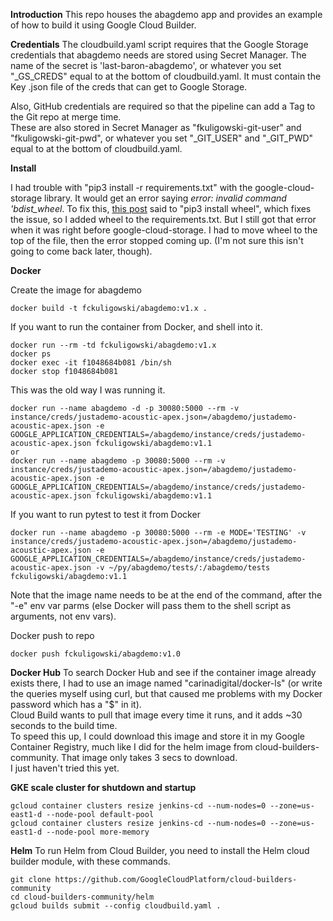 **Introduction**
This repo houses the abagdemo app and provides an example of how to build it using Google Cloud Builder.

**Credentials**
The cloudbuild.yaml script requires that the Google Storage credentials that abagdemo needs are stored using Secret Manager.
The name of the secret is 'last-baron-abagdemo', or whatever you set "_GS_CREDS" equal to at the bottom of cloudbuild.yaml.
It must contain the Key .json file of the creds that can get to Google Storage.

Also, GitHub credentials are required so that the pipeline can add a Tag to the Git repo at merge time.  
These are also stored in Secret Manager as "fkuligowski-git-user" and "fkuligowski-git-pwd", or whatever you set "_GIT_USER" and "_GIT_PWD" equal to at the bottom of cloudbuild.yaml.  

**Install**

I had trouble with "pip3 install -r requirements.txt" with the google-cloud-storage library. It would get an error saying *error: invalid command 'bdist_wheel*. To fix this, [this post](https://stackoverflow.com/questions/34819221/why-is-python-setup-py-saying-invalid-command-bdist-wheel-on-travis-ci) said to "pip3 install wheel", which fixes the issue, so I added wheel to the requirements.txt. But I still got that error when it was right before google-cloud-storage. I had to move wheel to the top of the file, then the error stopped coming up. (I'm not sure this isn't going to come back later, though).

**Docker**

Create the image for abagdemo

```
docker build -t fckuligowski/abagdemo:v1.x .
```

If you want to run the container from Docker, and shell into it.
```
docker run --rm -td fckuligowski/abagdemo:v1.x 
docker ps
docker exec -it f1048684b081 /bin/sh
docker stop f1048684b081
```

This was the old way I was running it.

```
docker run --name abagdemo -d -p 30080:5000 --rm -v instance/creds/justademo-acoustic-apex.json=/abagdemo/justademo-acoustic-apex.json -e GOOGLE_APPLICATION_CREDENTIALS=/abagdemo/instance/creds/justademo-acoustic-apex.json fckuligowski/abagdemo:v1.1
or
docker run --name abagdemo -p 30080:5000 --rm -v instance/creds/justademo-acoustic-apex.json=/abagdemo/justademo-acoustic-apex.json -e GOOGLE_APPLICATION_CREDENTIALS=/abagdemo/instance/creds/justademo-acoustic-apex.json fckuligowski/abagdemo:v1.1
```
If you want to run pytest to test it from Docker
```
docker run --name abagdemo -p 30080:5000 --rm -e MODE='TESTING' -v instance/creds/justademo-acoustic-apex.json=/abagdemo/justademo-acoustic-apex.json -e GOOGLE_APPLICATION_CREDENTIALS=/abagdemo/instance/creds/justademo-acoustic-apex.json -v ~/py/abagdemo/tests/:/abagdemo/tests fckuligowski/abagdemo:v1.1
```
Note that the image name needs to be at the end of the command, after the "-e" env var parms (else Docker will pass them to the shell script as arguments, not env vars).

Docker push to repo

```
docker push fckuligowski/abagdemo:v1.0
```

**Docker Hub**
To search Docker Hub and see if the container image already exists there, I had to use an image named "carinadigital/docker-ls" (or write the queries myself using curl, but that caused me problems with my Docker password which has a "$" in it).  
Cloud Build wants to pull that image every time it runs, and it adds ~30 seconds to the build time.  
To speed this up, I could download this image and store it in my Google Container Registry, much like I did for the helm image from cloud-builders-community. That image only takes 3 secs to download.  
I just haven't tried this yet.  

**GKE scale cluster for shutdown and startup**
```
gcloud container clusters resize jenkins-cd --num-nodes=0 --zone=us-east1-d --node-pool default-pool
gcloud container clusters resize jenkins-cd --num-nodes=0 --zone=us-east1-d --node-pool more-memory
```

**Helm**
To run Helm from Cloud Builder, you need to install the Helm cloud builder module, with these commands.
```
git clone https://github.com/GoogleCloudPlatform/cloud-builders-community
cd cloud-builders-community/helm 
gcloud builds submit --config cloudbuild.yaml .
```
